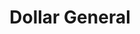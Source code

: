 ---
title: "Dollar General"
url: /detroit/dollar-general-west-vernor-highway/
shop: variety store
---